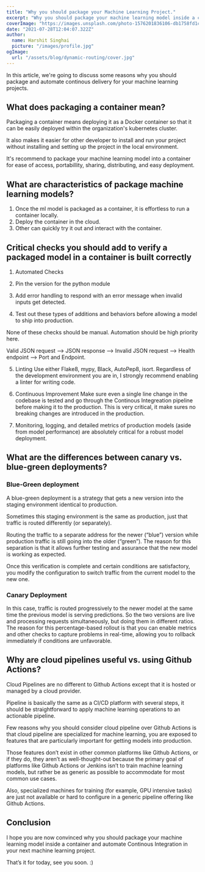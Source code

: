 ```yaml
---
title: "Why you should package your Machine Learning Project."
excerpt: "Why you should package your machine learning model inside a container and automate Continous Integration in your next machine learning project?"
coverImage: "https://images.unsplash.com/photo-1576201836106-db1758fd1c97?ixid=MnwxMjA3fDB8MHxwaG90by1wYWdlfHx8fGVufDB8fHx8&ixlib=rb-1.2.1&auto=format&fit=crop&w=750&q=80"
date: "2021-07-28T12:04:07.322Z"
author:
  name: Harshit Singhai
  picture: "/images/profile.jpg"
ogImage:
  url: "/assets/blog/dynamic-routing/cover.jpg"
---
```


In this article, we're going to discuss some reasons why you should package and automate continous delivery for your machine learning projects.

## What does packaging a container mean?

Packaging a container means deploying it as a Docker container so that it can be easily deployed within the organization's kubernetes cluster.

It also makes it easier for other developer to install and run your project without installing and setting up the project in the local environment.

It's recommend to package your machine learning model into a container for ease of access, portabillity, sharing, distributing, and easy deployment.

## What are characteristics of package machine learning models?

1. Once the ml model is packaged as a container, it is effortless to run a container locally.
2. Deploy the container in the cloud.
3. Other can quickly try it out and interact with the container.

## Critical checks you should add to verify a packaged model in a container is built correctly

1. Automated Checks

2. Pin the version for the python module
3. Add error handling to respond with an error message when invalid inputs get detected.
4. Test out these types of additions and behaviors before allowing a model to ship into production.

None of these checks should be manual. Automation should be high priority here.

Valid JSON request --> JSON response --> Invalid JSON request --> Health endpoint --> Port and Endpoint.

5. Linting
   Use either Flake8, mypy, Black, AutoPep8, isort.
   Regardless of the development environment you are in, I strongly recommend enabling a linter for writing code.

6. Continuous Improvement
   Make sure even a single line change in the codebase is tested and go through the Continous Integreation pipeline before making it to the production. This is very critical, it make sures no breaking changes are introduced in the production.

7. Monitoring, logging, and detailed metrics of production models (aside from model performance) are absolutely critical for a robust model deployment.

## What are the differences between canary vs. blue-green deployments?

### Blue-Green deployment

A blue-green deployment is a strategy that gets a new version into the staging environment identical to production.

Sometimes this staging environment is the same as production, just that traffic is routed differently (or separately).

Routing the traffic to a separate address for the newer (“blue”) version while production traffic is still going into the older (“green”). The reason for this separation is that it allows further testing and assurance that the new model is working as expected.

Once this verification is complete and certain conditions are satisfactory, you modify the configuration to switch traffic from the current model to the new one.

### Canary Deployment

In this case, traffic is routed progressively to the newer model at the same time the previous model is serving predictions. So the two versions are live and processing requests simultaneously, but doing them in different ratios. The reason for this percentage-based rollout is that you can enable metrics and other checks to capture problems in real-time, allowing you to rollback immediately if conditions are unfavorable.

## Why are cloud pipelines useful vs. using Github Actions?

Cloud Pipelines are no different to Github Actions except that it is hosted or managed by a cloud provider.

Pipeline is basically the same as a CI/CD platform with several steps, it should be straightforward to apply machine learning operations to an actionable pipeline.

Few reasons why you should consider cloud pipeline over Github Actions is that cloud pipeline are specialized for machine learning, you are exposed to features that are particularly important for getting models into production.

Those features don’t exist in other common platforms like Github Actions, or if they do, they aren’t as well-thought-out because the primary goal of platforms like Github Actions or Jenkins isn’t to train machine learning models, but rather be as generic as possible to accommodate for most common use cases.

Also, specialized machines for training (for example, GPU intensive tasks) are just not available or hard to configure in a generic pipeline offering like Github Actions.

## Conclusion

I hope you are now convinced why you should package your machine learning model inside a container and automate Continous Integration in your next machine learning project.

That’s it for today, see you soon. :)
